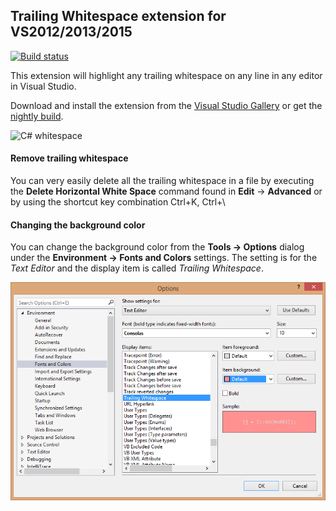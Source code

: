 ## Trailing Whitespace extension for VS2012/2013/2015

[![Build status](https://ci.appveyor.com/api/projects/status/2n9cfl1lups6o7q4)](https://ci.appveyor.com/project/madskristensen/trailingwhitespace)

This extension will highlight any trailing whitespace on any line
in any editor in Visual Studio.

Download and install the extension from the 
[Visual Studio Gallery](http://visualstudiogallery.msdn.microsoft.com/a204e29b-1778-4dae-affd-209bea658a59) 
or get the 
[nightly build](https://ci.appveyor.com/project/madskristensen/trailingwhitespace/build/artifacts). 

![C# whitespace](https://github.com/madskristensen/TrailingWhitespace/blob/master/artifacts/CSharp.png)

#### Remove trailing whitespace

You can very easily delete all the trailing whitespace in a file by executing the **Delete Horizontal White Space** command
found in **Edit** -> **Advanced** or by using the shortcut key combination Ctrl+K, Ctrl+\

#### Changing the background color

You can change the background color from the **Tools -> Options** dialog under the **Environment -> Fonts and Colors** settings. The setting is for the *Text Editor* and the display item is called *Trailing Whitespace*.

![VisualStudio2013OptionsDialog](artifacts/VisualStudioSettings.png "Visual Studio 2013 Options Dialog")
